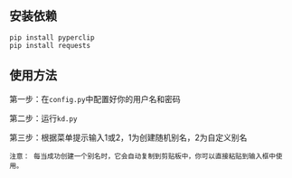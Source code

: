 


## 安装依赖

````
pip install pyperclip
pip install requests
````

## 使用方法

第一步：在`config.py`中配置好你的用户名和密码

第二步：运行`kd.py`

第三步：根据菜单提示输入1或2，1为创建随机别名，2为自定义别名



````
注意： 每当成功创建一个别名时，它会自动复制到剪贴板中，你可以直接粘贴到输入框中使用。
````